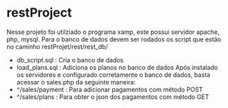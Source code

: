 # restProject
Nesse projeto foi utilziado o programa xamp, este possui servidor apache, php, mysql.
Para o banco de dados devem ser rodados os script que estão no caminho restProjet/rest/rest_db/
  - db_script.sql : Cria o banco de dados
  - load_plans.sql : Adiciona os planos no banco de dados
Após instalado os servidores e configurado corretamente o banco de dados, basta acessar o sales.php da seguinte maneira:
  - ^/sales/payment : Para adicionar pagamentos com método POST
  - ^/sales/plans : Para obter o json dos pagamentos com método GET
